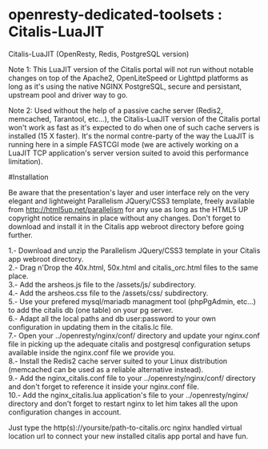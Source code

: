 # openresty-dedicated-toolsets : Citalis-LuaJIT
Citalis-LuaJIT (OpenResty, Redis, PostgreSQL version)

Note 1: This LuaJIT version of the Citalis portal will not run without notable changes on top of the Apache2, OpenLiteSpeed or Lighttpd platforms as long as it's using the native NGINX PostgreSQL, secure and persistant, upstream pool and driver way to go.

Note 2: Used without the help of a passive cache server (Redis2, memcached, Tarantool, etc...), the Citalis-LuaJIT version of the Citalis portal won't work as fast as it's expected to do when one of such cache servers is installed (15 X faster). It's the normal contre-party of the way the LuaJIT is running here in a simple FASTCGI mode (we are actively working on a LuaJIT TCP application's server version suited to avoid this performance limitation).

#Installation

Be aware that the presentation's layer and user interface rely on the very elegant and lightweight Parallelism JQuery/CSS3 template, freely available from http://html5up.net/parallelism for any use as long as the HTML5 UP copyright notice remains in place without any changes. Don't forget to download and install it in the Citalis app webroot directory before going further.

1.- Download and unzip the Parallelism JQuery/CSS3 template in your Citalis app webroot directory.<br />
2.- Drag n'Drop the 40x.html, 50x.html and citalis_orc.html files to the same place.<br />
3.- Add the arsheos.js file to the /assets/js/ subdirectory.<br />
4.- Add the arsheos.css file to the /assets/css/ subdirectory.<br />
5.- Use your prefered mysql/mariadb managment tool (phpPgAdmin, etc...) to add the citalis db (one table) on your pg server.<br />
6.- Adapt all the local paths and db user:password to your own configuration in updating them in the citalis.lc file.<br />
7.- Open your ../openresty/nginx/conf/ directory and update your nginx.conf file in picking up the adequate citalis and postgresql configuration setups available inside the nginx.conf file we provide you.<br />
8.- Install the Redis2 cache server suited to your Linux distribution (memcached can be used as a reliable alternative instead).<br />
9.- Add the nginx_citalis.conf file to your ../openresty/nginx/conf/ directory and don't forget to reference it inside your nginx.conf file.<br />
10.- Add the nginx_citalis.lua application's file to your ../openresty/nginx/ directory and don't forget to restart nginx to let him takes all the upon configuration changes in account.<br />

Just type the http(s)://yoursite/path-to-citalis.orc nginx handled virtual location url to connect your new installed citalis app portal and have fun.
